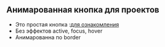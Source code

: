 ## Анимарованная кнопка для проектов

- Это простая кнопка :[для ознакомления](https://vers03888.github.io/Animated_button/button_1.html)
- Без эффектов active, focus, hover
- Анимарованна по border
